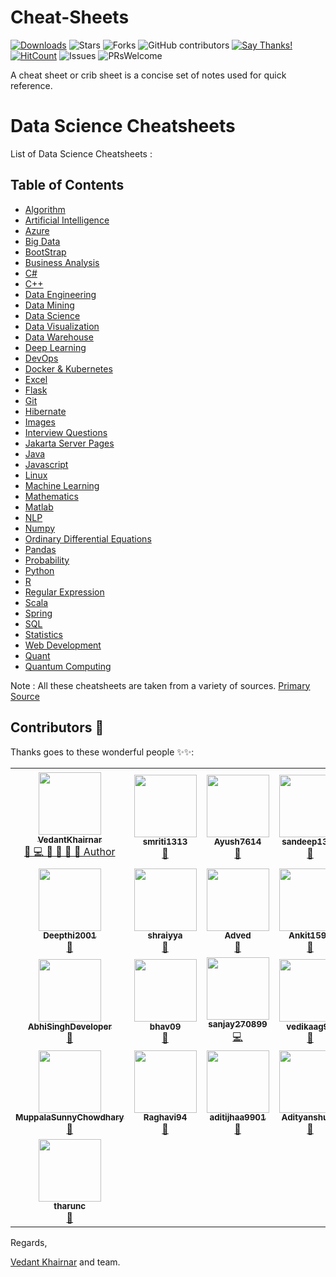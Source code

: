 # Cheat-Sheets

[![Downloads](https://img.shields.io/pypi/dm/pdf2textlib.svg)](https://pypistats.org/packages/pdf2textlib)
![Stars](https://img.shields.io/github/stars/VedantKhairnar/Cheat-Sheets.svg?style=social)
![Forks](https://img.shields.io/github/forks/VedantKhairnar/Cheat-Sheets.svg?style=social)
![GitHub contributors](https://img.shields.io/github/contributors/VedantKhairnar/Cheat-Sheets.svg)
[![Say Thanks!](https://img.shields.io/badge/Say-Thanks!-yellow.svg)](https://vedantkhairnar.ml)
[![HitCount](http://hits.dwyl.io/VedantKhairnar/Cheat-Sheets.svg)](http://hits.dwyl.io/VedantKhairnar/Cheat-Sheets)
![Issues](https://img.shields.io/github/issues/VedantKhairnar/Cheat-Sheets)
![PRsWelcome](https://img.shields.io/badge/PRs-welcome-informational)

A cheat sheet or crib sheet is a concise set of notes used for quick reference.
# Data Science Cheatsheets

List of Data Science Cheatsheets :

## Table of Contents
- [Algorithm](https://github.com/smriti1313/Cheat-Sheets/blob/master/Algorithms/Algorithms.pdf)
- [Artificial Intelligence](Artificial%20Intelligence/README.md)
- [Azure](https://github.com/smriti1313/Cheat-Sheets/blob/master/Azure/azure.png)
- [Big Data](Big%20Data/README.md)
- [BootStrap](https://github.com/sandeep1324/Cheat-Sheets/blob/master/Bootstrap/Bootstrap-Cheat-Sheet.pdf)
- [Business Analysis](https://github.com/smriti1313/Cheat-Sheets/blob/master/BusinessAnalysis/CBAP.pdf)
- [C#](https://github.com/smriti1313/Cheat-Sheets/blob/master/C%23/README.md)
- [C++](https://github.com/sandeep1324/Cheat-Sheets/blob/master/C%2B%2B/Cpp.pdf)
- [Data Engineering](Data%20Engineering/README.md)
- [Data Mining](Data%20Mining/README.md)
- [Data Science](Data%20Science/README.md)
- [Data Visualization](Data%20Visualization/README.md)
- [Data Warehouse](Data%20Warehouse/README.md)
- [Deep Learning](Deep%20Learning/README.md)
- [DevOps](DevOps/README.md)
- [Docker & Kubernetes](Docker%20&%20Kubernetes/README.md)
- [Excel](Excel/README.md)
- [Flask](Flask/flask_cheatsheet.pdf)
- [Git](Git/README.md)
- [Hibernate](https://github.com/sandeep1324/Cheat-Sheets/blob/master/Hibernate/hibernate_annotations.pdf)
- [Images](Images//README.md)
- [Interview Questions](Interview%20Questions/README.md)
- [Jakarta Server Pages](https://github.com/sandeep1324/Cheat-Sheets/blob/master/Jakarta%20Server%20Pages/JSP%20Quick%20Reference%20Card.pdf)
- [Java](https://github.com/smriti1313/Cheat-Sheets/blob/master/Java/README.md)
- [Javascript](https://github.com/smriti1313/Cheat-Sheets/blob/master/JavaScript/README.md)
- [Linux](Linux/README.md)
- [Machine Learning](https://github.com/abhat222/Data-Science--Cheat-Sheet#machine-learning)
- [Mathematics](Mathematics/README.md)
- [Matlab](Matlab/README.md)
- [NLP](NLP/README.md)
- [Numpy](Numpy/README.md)
- [Ordinary Differential Equations](Ordinary%20Differential%20Equations/README.md)
- [Pandas](Pandas/README.md)
- [Probability](Probability/README.md)
- [Python](Python/README.md)
- [R](https://github.com/smriti1313/Cheat-Sheets/blob/master/R%20Cheat%20Sheet/README.md)
- [Regular Expression](https://github.com/smriti1313/Cheat-Sheets/blob/master/Regular_Expresion/README.md)
- [Scala](Scala/README.md)
- [Spring](https://github.com/sandeep1324/Cheat-Sheets/blob/master/Spring/Spring-framework-4.pdf)
- [SQL](SQL/README.md)
- [Statistics](Statistics/README.md)
- [Web Development](Web%20Development/cheatsheets.md)
- [Quant](https://github.com/smriti1313/Cheat-Sheets/blob/master/Quant/QT%20Cheatsheet.pdf)
- [Quantum Computing](https://github.com/smriti1313/Cheat-Sheets/blob/master/QuantumComputing/quantum_computing.pdf)

Note : All these cheatsheets are taken from a variety of sources.
[Primary Source](https://github.com/abhat222/Data-Science--Cheat-Sheet)

## Contributors 🌟 

Thanks goes to these wonderful people ✨✨:
<table>
  <!--- Row 1 --->
	<tr>
		<td align="center">
			<a href="https://github.com/VedantKhairnar">
				<img src="https://avatars1.githubusercontent.com/u/42309779?v=4" width="100px" alt=""/>
				<br />
				<sub>
					<b>VedantKhairnar</b>
				</sub>
			</a>
			<br/>
			<a href="https://github.com/Jayshah6699/datascience-mashup/commits?author=VedantKhairnar">     
                👑 💻 📖 👀 📆 💬 Author
            </a>
		</td>
		<td align="center">
			<a href="https://github.com/smriti1313">
				<img src="https://avatars1.githubusercontent.com/u/52624997?v=4" width="100px" alt=""/>
				<br />
				<sub>
					<b>smriti1313</b>
				</sub>
			</a>
			<br/>
			<a href="https://github.com/Jayshah6699/datascience-mashup/commits?author=smriti1313">
                📖
            </a>
		</td>
		<td align="center">
			<a href="https://github.com/Ayush7614">
				<img src="https://avatars2.githubusercontent.com/u/67006255?v=4" width="100px" alt=""/>
				<br />
				<sub>
					<b>Ayush7614</b>
				</sub>
			</a>
			<br/>
			<a href="https://github.com/Jayshah6699/datascience-mashup/commits?author=Ayush7614">
                📖
            </a>
		</td>
		<td align="center">
			<a href="https://github.com/sandeep1324">
				<img src="https://avatars0.githubusercontent.com/u/60167065?v=4" width="100px" alt=""/>
				<br />
				<sub>
					<b>sandeep1324</b>
				</sub>
			</a>
			<br/>
			<a href="https://github.com/Jayshah6699/datascience-mashup/commits?author=sandeep1324">
                📖
            </a>
		</td>
		<td align="center">
			<a href="https://github.com/madhurima99">
				<img src="https://avatars1.githubusercontent.com/u/56292303?v=4" width="100px" alt=""/>
				<br />
				<sub>
					<b>madhurima99</b>
				</sub>
			</a>
			<br/>
			<a href="https://github.com/Jayshah6699/datascience-mashup/commits?author=madhurima99">
                📖
            </a>
		</td>
		<td align="center">
			<a href="https://github.com/akrish4">
				<img src="https://avatars0.githubusercontent.com/u/61831021?v=4" width="100px" alt=""/>
				<br />
				<sub>
					<b>akrish4</b>
				</sub>
			</a>
			<br/>
			<a href="https://github.com/Jayshah6699/datascience-mashup/commits?author=akrish4">
                📖
            </a>
		</td>
		<td align="center">
			<a href="https://github.com/Nitesh-thapliyal">
				<img src="https://avatars0.githubusercontent.com/u/53345517?v=4" width="100px" alt=""/>
				<br />
				<sub>
					<b>Nitesh-thapliyal</b>
				</sub>
			</a>
			<br/>
			<a href="https://github.com/Jayshah6699/datascience-mashup/commits?author=Nitesh-thapliyal">
                📖
            </a>
		</td>
	</tr>
  <!--- Row 2 --->
	<tr>
		<td align="center">
			<a href="https://github.com/Deepthi2001">
				<img src="https://avatars3.githubusercontent.com/u/49442816?v=4" width="100px" alt=""/>
				<br />
				<sub>
					<b>Deepthi2001</b>
				</sub>
			</a>
			<br/>
			<a href="https://github.com/Jayshah6699/datascience-mashup/commits?author=Deepthi2001">
                📖
            </a>
		</td>
		<td align="center">
			<a href="https://github.com/shraiyya">
				<img src="https://avatars1.githubusercontent.com/u/55914007?v=4" width="100px" alt=""/>
				<br />
				<sub>
					<b>shraiyya</b>
				</sub>
			</a>
			<br/>
			<a href="https://github.com/Jayshah6699/datascience-mashup/commits?author=shraiyya">
                📖
            </a>
		</td>
		<td align="center">
			<a href="https://github.com/Adved">
				<img src="https://avatars1.githubusercontent.com/u/73192595?v=4" width="100px" alt=""/>
				<br />
				<sub>
					<b>Adved</b>
				</sub>
			</a>
			<br/>
			<a href="https://github.com/Jayshah6699/datascience-mashup/commits?author=Adved">
                📖
            </a>
		</td>
		<td align="center">
			<a href="https://github.com/Ankit1598">
				<img src="https://avatars1.githubusercontent.com/u/65450600?v=4" width="100px" alt=""/>
				<br />
				<sub>
					<b>Ankit1598</b>
				</sub>
			</a>
			<br/>
			<a href="https://github.com/Jayshah6699/datascience-mashup/commits?author=Ankit1598">
                📖
            </a>
		</td>
		<td align="center">
			<a href="https://github.com/muthuannamalai12">
				<img src="https://avatars2.githubusercontent.com/u/64524822?v=4" width="100px" alt=""/>
				<br />
				<sub>
					<b>muthuannamalai12</b>
				</sub>
			</a>
			<br/>
			<a href="https://github.com/Jayshah6699/datascience-mashup/commits?author=muthuannamalai12">
                📖
            </a>
		</td>
		<td align="center">
			<a href="https://github.com/Sloth-Panda">
				<img src="https://avatars2.githubusercontent.com/u/70213384?v=4" width="100px" alt=""/>
				<br />
				<sub>
					<b>Sloth-Panda</b>
				</sub>
			</a>
			<br/>
			<a href="https://github.com/Jayshah6699/datascience-mashup/commits?author=Sloth-Panda">
                📖
            </a>
		</td>
		<td align="center">
			<a href="https://github.com/Himanshi2016">
				<img src="https://avatars2.githubusercontent.com/u/67581608?v=4" width="100px" alt=""/>
				<br />
				<sub>
					<b>Himanshi2016</b>
				</sub>
			</a>
			<br/>
			<a href="https://github.com/Jayshah6699/datascience-mashup/commits?author=Himanshi2016">
                📖
            </a>
		</td>
	</tr>
  <!--- Row 3 --->
	<tr>
		<td align="center">
			<a href="https://github.com/AbhiSinghDeveloper">
				<img src="https://avatars1.githubusercontent.com/u/51941958?v=4" width="100px" alt=""/>
				<br />
				<sub>
					<b>AbhiSinghDeveloper</b>
				</sub>
			</a>
			<br/>
			<a href="https://github.com/Jayshah6699/datascience-mashup/commits?author=AbhiSinghDeveloper">
                📖
            </a>
		</td>
		<td align="center">
			<a href="https://github.com/bhav09">
				<img src="https://avatars0.githubusercontent.com/u/50860603?v=4" width="100px" alt=""/>
				<br />
				<sub>
					<b>bhav09</b>
				</sub>
			</a>
			<br/>
			<a href="https://github.com/Jayshah6699/datascience-mashup/commits?author=bhav09">
                📖
            </a>
		</td>
		<td align="center">
			<a href="https://github.com/sanjay270899">
				<img src="https://avatars3.githubusercontent.com/u/43892590?v=4" width="100px" alt=""/>
				<br />
				<sub>
					<b>sanjay270899</b>
				</sub>
			</a>
			<br/>
			<a href="https://github.com/Jayshah6699/datascience-mashup/commits?author=sanjay270899">
                💻
            </a>
		</td>
		<td align="center">
			<a href="https://github.com/vedikaag99">
				<img src="https://avatars1.githubusercontent.com/u/67699840?v=4" width="100px" alt=""/>
				<br />
				<sub>
					<b>vedikaag99</b>
				</sub>
			</a>
			<br/>
			<a href="https://github.com/Jayshah6699/datascience-mashup/commits?author=vedikaag99">
                📖
            </a>
		</td>
		<td align="center">
			<a href="https://github.com/pankaj892">
				<img src="https://avatars3.githubusercontent.com/u/31444506?v=4" width="100px" alt=""/>
				<br />
				<sub>
					<b>pankaj892</b>
				</sub>
			</a>
			<br/>
			<a href="https://github.com/Jayshah6699/datascience-mashup/commits?author=pankaj892">
                📖
            </a>
		</td>
		<td align="center">
			<a href="https://github.com/djm-1">
				<img src="https://avatars0.githubusercontent.com/u/54498482?v=4" width="100px" alt=""/>
				<br />
				<sub>
					<b>djm-1</b>
				</sub>
			</a>
			<br/>
			<a href="https://github.com/Jayshah6699/datascience-mashup/commits?author=djm-1">
                📖
            </a>
		</td>
		<td align="center">
			<a href="https://github.com/Vediti">
				<img src="https://avatars2.githubusercontent.com/u/73192312?v=4" width="100px" alt=""/>
				<br />
				<sub>
					<b>Vediti</b>
				</sub>
			</a>
			<br/>
			<a href="https://github.com/Jayshah6699/datascience-mashup/commits?author=Vediti">
                📖
            </a>
		</td>
	</tr>
  <!--- Row 4 --->
	<tr>
		<td align="center">
			<a href="https://github.com/MuppalaSunnyChowdhary">
				<img src="https://avatars2.githubusercontent.com/u/60690136?v=4" width="100px" alt=""/>
				<br />
				<sub>
					<b>MuppalaSunnyChowdhary</b>
				</sub>
			</a>
			<br/>
			<a href="https://github.com/Jayshah6699/datascience-mashup/commits?author=MuppalaSunnyChowdhary">
                📖
            </a>
		</td>
		<td align="center">
			<a href="https://github.com/Raghavi94">
				<img src="https://avatars0.githubusercontent.com/u/53093082?v=4" width="100px" alt=""/>
				<br />
				<sub>
					<b>Raghavi94</b>
				</sub>
			</a>
			<br/>
			<a href="https://github.com/Jayshah6699/datascience-mashup/commits?author=Raghavi94">
                📖
            </a>
		</td>
		<td align="center">
			<a href="https://github.com/aditijhaa9901">
				<img src="https://avatars0.githubusercontent.com/u/54998338?v=4" width="100px" alt=""/>
				<br />
				<sub>
					<b>aditijhaa9901</b>
				</sub>
			</a>
			<br/>
			<a href="https://github.com/Jayshah6699/datascience-mashup/commits?author=aditijhaa9901">
                📖
            </a>
		</td>
		<td align="center">
			<a href="https://github.com/Adityanshu15">
				<img src="https://avatars1.githubusercontent.com/u/61857974?v=4" width="100px" alt=""/>
				<br />
				<sub>
					<b>Adityanshu15</b>
				</sub>
			</a>
			<br/>
			<a href="https://github.com/Jayshah6699/datascience-mashup/commits?author=Adityanshu15">
                📖
            </a>
		</td>
		<td align="center">
			<a href="https://github.com/chicken-biryani">
				<img src="https://avatars1.githubusercontent.com/u/41121520?v=4" width="100px" alt=""/>
				<br />
				<sub>
					<b>chicken-biryani</b>
				</sub>
			</a>
			<br/>
			<a href="https://github.com/Jayshah6699/datascience-mashup/commits?author=chicken-biryani">
                📖
            </a>
		</td>
		<td align="center">
			<a href="https://github.com/sakshikhachane">
				<img src="https://avatars1.githubusercontent.com/u/53635792?v=4" width="100px" alt=""/>
				<br />
				<sub>
					<b>sakshikhachane</b>
				</sub>
			</a>
			<br/>
			<a href="https://github.com/Jayshah6699/datascience-mashup/commits?author=sakshikhachane">
                📖
            </a>
		</td>
		<td align="center">
			<a href="https://github.com/supriyasinhaa">
				<img src="https://avatars3.githubusercontent.com/u/47394534?v=4" width="100px" alt=""/>
				<br />
				<sub>
					<b>supriyasinhaa</b>
				</sub>
			</a>
			<br/>
			<a href="https://github.com/Jayshah6699/datascience-mashup/commits?author=supriyasinhaa">
                📖
            </a>
		</td>
	</tr>
  <!--- Row 5 --->
	<tr>
		<td align="center">
			<a href="https://github.com/tharunc">
				<img src="https://avatars3.githubusercontent.com/u/68283386?v=4" width="100px" alt=""/>
				<br />
				<sub>
					<b>tharunc</b>
				</sub>
			</a>
			<br/>
			<a href="https://github.com/Jayshah6699/datascience-mashup/commits?author=tharunc">
                📖
            </a>
		</td>
	</tr>
</table>

Regards,

[Vedant Khairnar](http://vedantkhairnar.ml/) and team.
